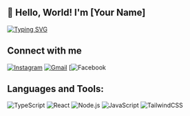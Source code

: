 ## 👋 Hello, World! I'm [Your Name]
[![Typing SVG](https://readme-typing-svg.demolab.com?font=Fira+Code&weight=600&size=20&pause=1000&color=00F7F7&center=true&vCenter=true&width=435&lines=Frontend+Developer;Backend+Learner;Web+Enthusiast+and+Innovator)](https://git.io/typing-svg)



## Connect with me

[![Instagram](https://img.shields.io/badge/INSTAGRAM-E4405F?style=for-the-badge&logo=instagram&logoColor=white)](https://www.instagram.com/punwenin/)
[![Gmail](https://img.shields.io/badge/GMAIL-D14836?style=for-the-badge&logo=gmail&logoColor=white)](supachaibutsua@gmail.com)
[![Facebook](https://img.shields.io/badge/FACEBOOK-1877F2?style=for-the-badge&logo=facebook&logoColor=white](https://www.facebook.com/supachai.butsua.9/))



## Languages and Tools:


![TypeScript](https://img.shields.io/badge/TypeScript-3178C6?style=for-the-badge&logo=typescript&logoColor=white)
![React](https://img.shields.io/badge/React-20232A?style=for-the-badge&logo=react&logoColor=61DAFB)
![Node.js](https://img.shields.io/badge/Node.js-339933?style=for-the-badge&logo=node.js&logoColor=white)
![JavaScript](https://img.shields.io/badge/JavaScript-323330?style=for-the-badge&logo=javascript&logoColor=F7DF1E)
![TailwindCSS](https://img.shields.io/badge/TailwindCSS-38B2AC?style=for-the-badge&logo=tailwind-css&logoColor=white)


